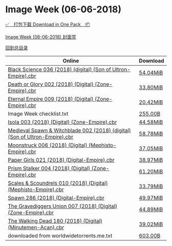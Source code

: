 # Image Week (06-06-2018)

[✅&emsp;打包下载 Download in One Pack&emsp;📦](https://pan.baidu.com/s/1MXA2UXEjUWx-kY73DG_tvw)

[Image Week (06-06-2018) 封面赏](/https://github.com/alicewish/markdown/blob/master/cover/Image-Week-06-06-2018-Covers.md)



[回到总目录](https://github.com/alicewish/markdown/blob/master/Catalogs.md)



Online | Download
--- | ---
[Black Science 036 (2018) (digital) (Son of Ultron-Empire).cbr](https://github.com/alicewish/markdown/blob/master/comic/Black-Science-036-2018-digital-Son-of-Ultron-Empire-cbr.md) | [54.04MiB](https://pan.baidu.com/s/1MXA2UXEjUWx-kY73DG_tvw#list/path=%2FImage%20Week%202018%20Q2%2FImage%20Week%20%2806-06-2018%29%2F%E3%82%AF%E3%82%A8%E3%82%B7%E3%82%A2%E3%82%B9%E3%82%B9%E3%82%B7%E3%82%A6%E3%82%BB%E3%82%A8%E3%82%AF%E3%82%BD%E3%82%A8%E3%82%B9%E3%82%A4%E3%82%B5%E3%82%B9%E3%82%A6%E3%82%AD%E3%82%A8%E3%82%A6%E3%82%A4%E3%82%AD%E3%82%AF%E3%82%B3%E3%82%AB%E3%82%AB%E3%82%B5%E3%82%A8%E3%82%BB%E3%82%BB%E3%82%AB&parentPath=%2FImage%20Week%202018%20Q2)
[Death or Glory 002 (2018) (Digital) (Zone-Empire).cbr](https://github.com/alicewish/markdown/blob/master/comic/Death-or-Glory-002-2018-Digital-Zone-Empire-cbr.md) | [33.80MiB](https://pan.baidu.com/s/1MXA2UXEjUWx-kY73DG_tvw#list/path=%2FImage%20Week%202018%20Q2%2FImage%20Week%20%2806-06-2018%29%2F%E3%82%A6%E3%82%A6%E3%82%B7%E3%82%B5%E3%82%A8%E3%82%B9%E3%82%BB%E3%82%A8%E3%82%AA%E3%82%A4%E3%82%B3%E3%82%A2%E3%82%B1%E3%82%BD%E3%82%B7%E3%82%A2%E3%82%B7%E3%82%AA%E3%82%B5%E3%82%B3%E3%82%B5%E3%82%A4%E3%82%BF%E3%82%A6%E3%82%B5%E3%82%AD%E3%82%B7%E3%82%A2%E3%82%BB%E3%82%BD%E3%82%A2%E3%82%BB&parentPath=%2FImage%20Week%202018%20Q2)
[Eternal Empire 009 (2018) (Digital) (Zone-Empire).cbr](https://github.com/alicewish/markdown/blob/master/comic/Eternal-Empire-009-2018-Digital-Zone-Empire-cbr.md) | [20.42MiB](https://pan.baidu.com/s/1MXA2UXEjUWx-kY73DG_tvw#list/path=%2FImage%20Week%202018%20Q2%2FImage%20Week%20%2806-06-2018%29%2F%E3%82%AB%E3%82%B5%E3%82%B7%E3%82%B9%E3%82%BF%E3%82%B1%E3%82%B9%E3%82%B1%E3%82%A6%E3%82%A4%E3%82%A4%E3%82%BB%E3%82%B9%E3%82%B1%E3%82%AF%E3%82%AA%E3%82%AB%E3%82%AD%E3%82%BB%E3%82%BD%E3%82%B7%E3%82%B7%E3%82%B3%E3%82%BF%E3%82%BF%E3%82%A8%E3%82%A2%E3%82%A4%E3%82%B7%E3%82%B5%E3%82%B3%E3%82%A2&parentPath=%2FImage%20Week%202018%20Q2)
Image Week checklist.txt | [255.00B](https://pan.baidu.com/s/1MXA2UXEjUWx-kY73DG_tvw#list/path=%2FImage%20Week%202018%20Q2%2FImage%20Week%20%2806-06-2018%29%2F%E3%82%BB%E3%82%B7%E3%82%B3%E3%82%BD%E3%82%B7%E3%82%BB%E3%82%AD%E3%82%A2%E3%82%BF%E3%82%AA%E3%82%B3%E3%82%B3%E3%82%AB%E3%82%A2%E3%82%B9%E3%82%BB%E3%82%B5%E3%82%B5%E3%82%BD%E3%82%BB%E3%82%B9%E3%82%B1%E3%82%A6%E3%82%AF%E3%82%BB%E3%82%A4%E3%82%B9%E3%82%B5%E3%82%A4%E3%82%BD%E3%82%A4%E3%82%BD&parentPath=%2FImage%20Week%202018%20Q2)
[Isola 003 (2018) (Digital) (Zone-Empire).cbr](https://github.com/alicewish/markdown/blob/master/comic/Isola-003-2018-Digital-Zone-Empire-cbr.md) | [44.58MiB](https://pan.baidu.com/s/1MXA2UXEjUWx-kY73DG_tvw#list/path=%2FImage%20Week%202018%20Q2%2FImage%20Week%20%2806-06-2018%29%2F%E3%82%A2%E3%82%AF%E3%82%B1%E3%82%B5%E3%82%AF%E3%82%AB%E3%82%BD%E3%82%BB%E3%82%A8%E3%82%B7%E3%82%A4%E3%82%A6%E3%82%AF%E3%82%A4%E3%82%A8%E3%82%B5%E3%82%A8%E3%82%AD%E3%82%A4%E3%82%B1%E3%82%A4%E3%82%BB%E3%82%A8%E3%82%B5%E3%82%A6%E3%82%B9%E3%82%BF%E3%82%A4%E3%82%B7%E3%82%BF%E3%82%A8%E3%82%BB&parentPath=%2FImage%20Week%202018%20Q2)
[Medieval Spawn & Witchblade 002 (2018) (digital) (Son of Ultron-Empire).cbr](https://github.com/alicewish/markdown/blob/master/comic/Medieval-Spawn-Witchblade-002-2018-digital-Son-of-Ultron-Empire-cbr.md) | [58.78MiB](https://pan.baidu.com/s/1MXA2UXEjUWx-kY73DG_tvw#list/path=%2FImage%20Week%202018%20Q2%2FImage%20Week%20%2806-06-2018%29%2F%E3%82%A8%E3%82%B3%E3%82%B1%E3%82%B3%E3%82%B3%E3%82%B1%E3%82%AB%E3%82%AA%E3%82%B7%E3%82%AA%E3%82%BD%E3%82%B1%E3%82%BF%E3%82%BF%E3%82%B5%E3%82%AB%E3%82%A2%E3%82%AA%E3%82%A8%E3%82%A4%E3%82%BB%E3%82%BD%E3%82%B7%E3%82%AA%E3%82%AB%E3%82%A4%E3%82%BB%E3%82%BB%E3%82%A6%E3%82%B5%E3%82%AA%E3%82%A8&parentPath=%2FImage%20Week%202018%20Q2)
[Moonstruck 006 (2018) (Digital) (Mephisto-Empire).cbr](https://github.com/alicewish/markdown/blob/master/comic/Moonstruck-006-2018-Digital-Mephisto-Empire-cbr.md) | [37.05MiB](https://pan.baidu.com/s/1MXA2UXEjUWx-kY73DG_tvw#list/path=%2FImage%20Week%202018%20Q2%2FImage%20Week%20%2806-06-2018%29%2F%E3%82%B9%E3%82%BF%E3%82%B1%E3%82%BF%E3%82%B3%E3%82%BD%E3%82%B5%E3%82%B1%E3%82%A8%E3%82%B9%E3%82%AD%E3%82%BB%E3%82%A2%E3%82%AB%E3%82%AF%E3%82%BB%E3%82%B3%E3%82%B3%E3%82%BD%E3%82%A8%E3%82%A8%E3%82%BB%E3%82%B5%E3%82%A8%E3%82%B7%E3%82%AA%E3%82%BD%E3%82%B3%E3%82%AD%E3%82%A6%E3%82%A6%E3%82%AB&parentPath=%2FImage%20Week%202018%20Q2)
[Paper Girls 021 (2018) (Digital-Empire).cbr](https://github.com/alicewish/markdown/blob/master/comic/Paper-Girls-021-2018-Digital-Empire-cbr.md) | [38.97MiB](https://pan.baidu.com/s/1MXA2UXEjUWx-kY73DG_tvw#list/path=%2FImage%20Week%202018%20Q2%2FImage%20Week%20%2806-06-2018%29%2F%E3%82%A2%E3%82%BD%E3%82%A2%E3%82%B3%E3%82%AB%E3%82%BB%E3%82%B5%E3%82%A8%E3%82%A6%E3%82%B1%E3%82%AD%E3%82%A6%E3%82%B5%E3%82%B3%E3%82%AF%E3%82%B1%E3%82%A8%E3%82%A6%E3%82%AD%E3%82%BD%E3%82%BD%E3%82%B9%E3%82%AB%E3%82%BB%E3%82%A8%E3%82%A4%E3%82%AB%E3%82%A6%E3%82%BD%E3%82%BD%E3%82%B3%E3%82%AF&parentPath=%2FImage%20Week%202018%20Q2)
[Prism Stalker 004 (2018) (Digital) (Zone-Empire).cbr](https://github.com/alicewish/markdown/blob/master/comic/Prism-Stalker-004-2018-Digital-Zone-Empire-cbr.md) | [61.20MiB](https://pan.baidu.com/s/1MXA2UXEjUWx-kY73DG_tvw#list/path=%2FImage%20Week%202018%20Q2%2FImage%20Week%20%2806-06-2018%29%2F%E3%82%B9%E3%82%BF%E3%82%BB%E3%82%A4%E3%82%A8%E3%82%AF%E3%82%B9%E3%82%A6%E3%82%BF%E3%82%BB%E3%82%A4%E3%82%AB%E3%82%A4%E3%82%AF%E3%82%B3%E3%82%BF%E3%82%AF%E3%82%BD%E3%82%B5%E3%82%A6%E3%82%BB%E3%82%B1%E3%82%B5%E3%82%B7%E3%82%BF%E3%82%A4%E3%82%A4%E3%82%AB%E3%82%AF%E3%82%A4%E3%82%A8%E3%82%A4&parentPath=%2FImage%20Week%202018%20Q2)
[Scales & Scoundrels 010 (2018) (Digital) (Mephisto-Empire).cbr](https://github.com/alicewish/markdown/blob/master/comic/Scales-Scoundrels-010-2018-Digital-Mephisto-Empire-cbr.md) | [33.79MiB](https://pan.baidu.com/s/1MXA2UXEjUWx-kY73DG_tvw#list/path=%2FImage%20Week%202018%20Q2%2FImage%20Week%20%2806-06-2018%29%2F%E3%82%B1%E3%82%AD%E3%82%AB%E3%82%BF%E3%82%AA%E3%82%AA%E3%82%AB%E3%82%BF%E3%82%A8%E3%82%A2%E3%82%AF%E3%82%B5%E3%82%B7%E3%82%BF%E3%82%AB%E3%82%B3%E3%82%BD%E3%82%BD%E3%82%A2%E3%82%AF%E3%82%BD%E3%82%BB%E3%82%BB%E3%82%AB%E3%82%B9%E3%82%AF%E3%82%AF%E3%82%A8%E3%82%BF%E3%82%B9%E3%82%AB%E3%82%A8&parentPath=%2FImage%20Week%202018%20Q2)
[Spawn 286 (2018) (Digital-Empire).cbr](https://github.com/alicewish/markdown/blob/master/comic/Spawn-286-2018-Digital-Empire-cbr.md) | [49.97MiB](https://pan.baidu.com/s/1MXA2UXEjUWx-kY73DG_tvw#list/path=%2FImage%20Week%202018%20Q2%2FImage%20Week%20%2806-06-2018%29%2F%E3%82%A4%E3%82%AF%E3%82%B3%E3%82%A4%E3%82%A4%E3%82%A4%E3%82%BF%E3%82%A6%E3%82%B1%E3%82%B5%E3%82%A2%E3%82%B5%E3%82%A2%E3%82%AD%E3%82%AA%E3%82%A6%E3%82%BB%E3%82%A4%E3%82%B7%E3%82%AF%E3%82%B3%E3%82%B3%E3%82%BD%E3%82%A2%E3%82%A2%E3%82%B3%E3%82%A4%E3%82%A2%E3%82%BB%E3%82%BB%E3%82%A6%E3%82%A6&parentPath=%2FImage%20Week%202018%20Q2)
[The Gravediggers Union 007 (2018) (Digital) (Zone-Empire).cbr](https://github.com/alicewish/markdown/blob/master/comic/Gravediggers-Union-007-2018-Digital-Zone-Empire-cbr.md) | [44.89MiB](https://pan.baidu.com/s/1MXA2UXEjUWx-kY73DG_tvw#list/path=%2FImage%20Week%202018%20Q2%2FImage%20Week%20%2806-06-2018%29%2F%E3%82%BB%E3%82%A6%E3%82%AB%E3%82%A6%E3%82%B3%E3%82%A4%E3%82%A4%E3%82%B3%E3%82%AB%E3%82%B9%E3%82%A6%E3%82%A4%E3%82%B5%E3%82%BF%E3%82%B7%E3%82%B7%E3%82%AB%E3%82%B5%E3%82%BB%E3%82%BD%E3%82%B5%E3%82%A6%E3%82%A2%E3%82%B1%E3%82%BD%E3%82%B1%E3%82%B1%E3%82%AB%E3%82%A2%E3%82%BD%E3%82%BF%E3%82%BF&parentPath=%2FImage%20Week%202018%20Q2)
[The Walking Dead 180 (2018) (Digital) (Minutemen-Acan).cbr](https://github.com/alicewish/markdown/blob/master/comic/Walking-Dead-180-2018-Digital-Minutemen-Acan-cbr.md) | [39.02MiB](https://pan.baidu.com/s/1MXA2UXEjUWx-kY73DG_tvw#list/path=%2FImage%20Week%202018%20Q2%2FImage%20Week%20%2806-06-2018%29%2F%E3%82%A4%E3%82%B7%E3%82%A8%E3%82%B1%E3%82%A2%E3%82%BF%E3%82%AA%E3%82%B1%E3%82%AF%E3%82%AB%E3%82%A4%E3%82%BF%E3%82%BD%E3%82%A4%E3%82%B5%E3%82%AB%E3%82%AF%E3%82%BD%E3%82%A6%E3%82%B5%E3%82%AF%E3%82%BB%E3%82%B3%E3%82%B3%E3%82%AD%E3%82%B1%E3%82%A2%E3%82%A2%E3%82%AA%E3%82%AD%E3%82%AB%E3%82%B1&parentPath=%2FImage%20Week%202018%20Q2)
downloaded from worldwidetorrents.me.txt | [603.00B](https://pan.baidu.com/s/1MXA2UXEjUWx-kY73DG_tvw#list/path=%2FImage%20Week%202018%20Q2%2FImage%20Week%20%2806-06-2018%29%2F%E3%82%AA%E3%82%B3%E3%82%AF%E3%82%BF%E3%82%B9%E3%82%BF%E3%82%AD%E3%82%AA%E3%82%BD%E3%82%AB%E3%82%BD%E3%82%B5%E3%82%A2%E3%82%AF%E3%82%BF%E3%82%A2%E3%82%A2%E3%82%AB%E3%82%B7%E3%82%BD%E3%82%BF%E3%82%AA%E3%82%B9%E3%82%AB%E3%82%BF%E3%82%BF%E3%82%BF%E3%82%AD%E3%82%B3%E3%82%AF%E3%82%A4%E3%82%AF&parentPath=%2FImage%20Week%202018%20Q2)